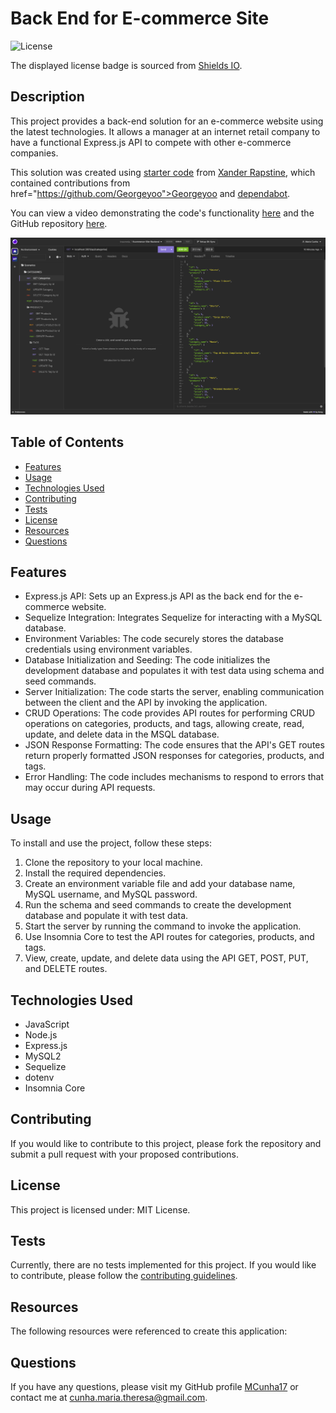 # Back End for E-commerce Site

![License](https://img.shields.io/badge/license-MIT%20License-blue.svg)

The displayed license badge is sourced from <a href="https://shields.io/category/license">Shields IO</a>.

## Description
This project provides a back-end solution for an e-commerce website using the latest technologies. It allows a manager at an internet retail company to have a functional Express.js API to compete with other e-commerce companies.

This solution was created using [starter code](https://github.com/coding-boot-camp/fantastic-umbrella) from [Xander Rapstine](https://github.com/Xandromus), which contained contributions from href="https://github.com/Georgeyoo">Georgeyoo</a> and <a href="https://docs.github.com/en/code-security/dependabot/dependabot-security-updates/configuring-dependabot-security-updates">dependabot</a>.

You can view a video demonstrating the code's functionality [here](https://drive.google.com/file/d/1sWL6UEiGLZhQTYTLvgbS63ME-vbP2DqE/view?usp=sharing) and the GitHub repository [here](https://github.com/MCunha17/ecommerce-site-back-end).

![Screenshot of application](assets/images/backend-ecommerce-site-screenshot.png)

## Table of Contents
* [Features](#features)
* [Usage](#usage)
* [Technologies Used](#technologies-used)
* [Contributing](#contributing)
* [Tests](#tests)
* [License](#license)
* [Resources](#resources)
* [Questions](#questions)

## Features
* Express.js API: Sets up an Express.js API as the back end for the e-commerce website.
* Sequelize Integration: Integrates Sequelize for interacting with a MySQL database.
* Environment Variables: The code securely stores the database credentials using environment variables.
* Database Initialization and Seeding: The code initializes the development database and populates it with test data using schema and seed commands.
* Server Initialization: The code starts the server, enabling communication between the client and the API by invoking the application.
* CRUD Operations: The code provides API routes for performing CRUD operations on categories, products, and tags, allowing create, read, update, and delete data in the MSQL database.
* JSON Response Formatting: The code ensures that the API's GET routes return properly formatted JSON responses for categories, products, and tags.
* Error Handling: The code includes mechanisms to respond to errors that may occur during API requests.

## Usage
To install and use the project, follow these steps:

1. Clone the repository to your local machine.
2. Install the required dependencies.
3. Create an environment variable file and add your database name, MySQL username, and MySQL password.
4. Run the schema and seed commands to create the development database and populate it with test data.
5. Start the server by running the command to invoke the application.
6. Use Insomnia Core to test the API routes for categories, products, and tags.
7. View, create, update, and delete data using the API GET, POST, PUT, and DELETE routes.

## Technologies Used
* JavaScript
* Node.js
* Express.js
* MySQL2
* Sequelize
* dotenv
* Insomnia Core

## Contributing
If you would like to contribute to this project, please fork the repository and submit a pull request with your proposed contributions.

## License
This project is licensed under: MIT License.

## Tests
Currently, there are no tests implemented for this project. If you would like to contribute, please follow the [contributing guidelines](#contributing).

## Resources
The following resources were referenced to create this application:

## Questions
If you have any questions, please visit my GitHub profile [MCunha17](https://github.com/MCunha17) or contact me at cunha.maria.theresa@gmail.com.